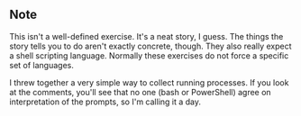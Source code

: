 ## Note

This isn't a well-defined exercise. It's a neat story, I guess. The things the story tells you to do aren't exactly concrete, though. They also really expect a shell scripting language. Normally these exercises do not force a specific set of languages.

I threw together a very simple way to collect running processes. If you look at the comments, you'll see that no one (bash or PowerShell) agree on interpretation of the prompts, so I'm calling it a day.
